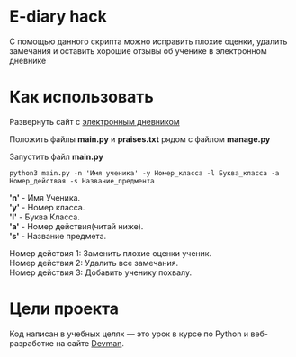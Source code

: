 # E-diary hack
С помощью данного скрипта можно исправить плохие оценки, удалить замечания и оставить хорошие отзывы об ученике в электронном дневнике

# Как использовать

Развернуть сайт с [электронным дневником](https://github.com/devmanorg/e-diary)

Положить файлы **main.py** и **praises.txt** рядом с файлом **manage.py**

Запустить файл **main.py**

```
python3 main.py	-n 'Имя ученика' -y Номер_класса -l Буква_класса -a Номер_действая -s Название_предмента

```
**'n'** - Имя Ученика.  
**'y'** - Номер класса.  
**'l'** - Буква Класса.  
**'a'** - Номер действия(читай ниже).  
**'s'** - Название предмета.  

Номер действия 1: Заменить плохие оценки ученик.  
Номер действия 2: Удалить все замечания.  
Номер действия 3: Добавить ученику похвалу.  

# Цели проекта
Код написан в учебных целях — это урок в курсе по Python и веб-разработке на сайте [Devman](https://dvmn.org).
